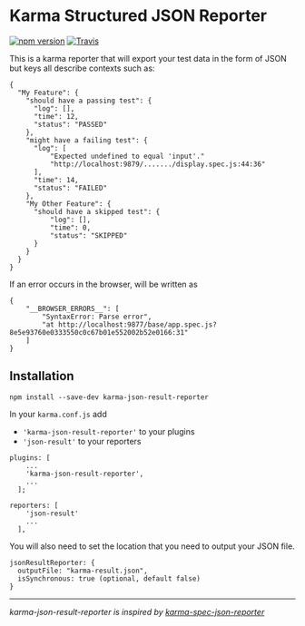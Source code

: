 # Karma Structured JSON Reporter

[![npm version](https://img.shields.io/npm/v/karma-json-result-reporter.svg?style=plastic)](https://www.npmjs.com/package/karma-json-result-reporter)
[![Travis](https://img.shields.io/travis/Angular-cz/karma-json-result-reporter.svg)](https://travis-ci.org/Angular-cz/karma-json-result-reporter)


This is a karma reporter that will export your test data in the form of JSON but keys all describe contexts such as:

```
{
  "My Feature": {
    "should have a passing test": {
      "log": [],
      "time": 12,
      "status": "PASSED"
    },
    "might have a failing test": {
      "log": [
          "Expected undefined to equal 'input'."
          "http://localhost:9879/......./display.spec.js:44:36"
      ],
      "time": 14,
      "status": "FAILED"
    },
    "My Other Feature": {
      "should have a skipped test": {
          "log": [],
          "time": 0,
          "status": "SKIPPED"
      }
    }
  }
}
```

If an error occurs in the browser, will be written as

```
{
    "__BROWSER_ERRORS__": [
        "SyntaxError: Parse error",
        "at http://localhost:9877/base/app.spec.js?8e5e93760e0333550c0c67b01e552002b52e0166:31"
    ]
}
```

## Installation

```
npm install --save-dev karma-json-result-reporter
```

In your `karma.conf.js` add
 - `'karma-json-result-reporter'` to your plugins
 - `'json-result'` to your reporters

```
plugins: [
    ...
    'karma-json-result-reporter',
    ...
  ];

reporters: [
    'json-result'
    ...
  ],
```

You will also need to set the location that you need to output your JSON file.

```
jsonResultReporter: {
  outputFile: "karma-result.json",
  isSynchronous: true (optional, default false)
}
```


------------------------

_karma-json-result-reporter is inspired by [karma-spec-json-reporter](https://github.com/mackstar/karma-spec-json-reporter)_
